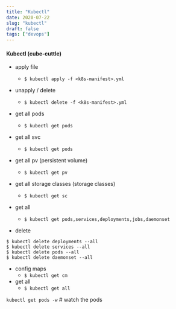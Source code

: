 ```yaml
---
title: "Kubectl"
date: 2020-07-22
slug: "kubectl"
draft: false
tags: ["devops"]
---
```


#### Kubectl (cube-cuttle)

- apply file
    - `$ kubectl apply -f <k8s-manifest>.yml`

- unapply / delete
    - `$ kubectl delete -f <k8s-manifest>.yml`

- get all pods
    - `$ kubectl get pods`

- get all svc
    - `$ kubectl get pods`

- get all pv (persistent volume)
    - `$ kubectl get pv`

- get all storage classes (storage classes)
    - `$ kubectl get sc`
- get all
    - `$ kubectl get pods,services,deployments,jobs,daemonset`

- delete
```
$ kubectl delete deployments --all
$ kubectl delete services --all
$ kubectl delete pods --all
$ kubectl delete daemonset --all
```

- config maps
    - `$ kubectl get cm`
- get all
    - `$ kubectl get all`

`kubectl get pods -w` # watch the pods
